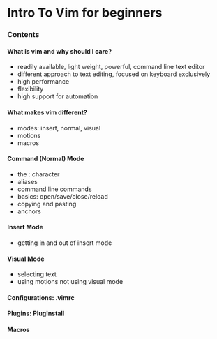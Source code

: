 # Intro To Vim for beginners

### Contents

#### What is vim and why should I care?
 - readily available, light weight, powerful, command line text editor
 - different approach to text editing, focused on keyboard exclusively
 - high performance
 - flexibility 
 - high support for automation
 
#### What makes vim different?
 - modes: insert, normal, visual
 - motions
 - macros

#### Command (Normal) Mode
 - the : character
 - aliases
 - command line commands
 - basics: open/save/close/reload
 - copying and pasting
 - anchors
 
#### Insert Mode
 - getting in and out of insert mode
 
#### Visual Mode
 - selecting text
 - using motions
 not using visual mode
 
#### Configurations: .vimrc

#### Plugins: PlugInstall
#### Macros
